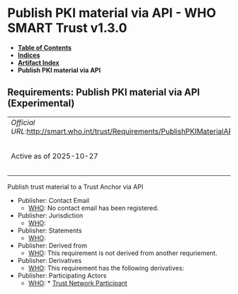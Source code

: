# Publish PKI material via API - WHO SMART Trust v1.3.0

* [**Table of Contents**](toc.md)
* [**Indices**](indices.md)
* [**Artifact Index**](artifacts.md)
* **Publish PKI material via API**

## Requirements: Publish PKI material via API (Experimental) 

| | |
| :--- | :--- |
| *Official URL*:http://smart.who.int/trust/Requirements/PublishPKIMaterialAPI | *Version*:1.3.0 |
| Active as of 2025-10-27 | *Computable Name*:Publish Public Keys via API |

 
Publish trust material to a Trust Anchor via API 

* Publisher: Contact Email
  * [WHO](http://who.int): No contact email has been registered.
* Publisher: Jurisdiction
  * [WHO](http://who.int): 
* Publisher: Statements
  * [WHO](http://who.int): 
* Publisher: Derived from
  * [WHO](http://who.int): This requirement is not derived from another requriement.
* Publisher: Derivatives
  * [WHO](http://who.int): This requirement has the following derivatives:
* Publisher: Participating Actors
  * [WHO](http://who.int): * [Trust Network Participant](ActorDefinition-TrustNetworkParticipant.md)


